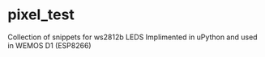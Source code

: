# pixel_test

Collection of snippets for ws2812b LEDS 
Implimented in uPython and used in WEMOS D1 (ESP8266)
